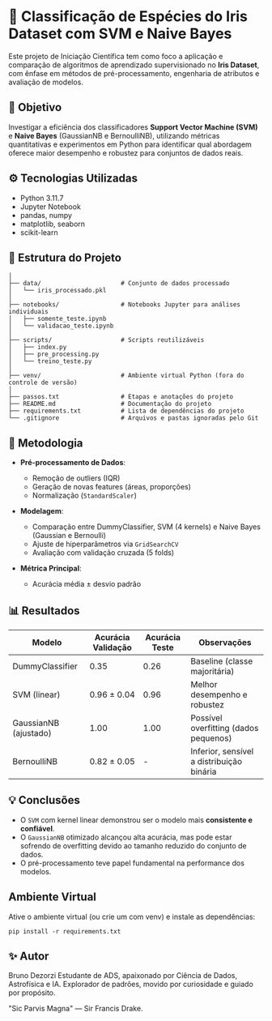 # 🌸 Classificação de Espécies do Iris Dataset com SVM e Naive Bayes

Este projeto de Iniciação Científica tem como foco a aplicação e comparação de algoritmos de aprendizado supervisionado no **Iris Dataset**, com ênfase em métodos de pré-processamento, engenharia de atributos e avaliação de modelos.

## 🧠 Objetivo

Investigar a eficiência dos classificadores **Support Vector Machine (SVM)** e **Naive Bayes** (GaussianNB e BernoulliNB), utilizando métricas quantitativas e experimentos em Python para identificar qual abordagem oferece maior desempenho e robustez para conjuntos de dados reais.

## ⚙️ Tecnologias Utilizadas

- Python 3.11.7  
- Jupyter Notebook  
- pandas, numpy  
- matplotlib, seaborn  
- scikit-learn  

## 📁 Estrutura do Projeto

```INICIACAO_CIENTIFICA_ML_CLASSIFICAO/
│
├── data/                      # Conjunto de dados processado
│   └── iris_processado.pkl
│
├── notebooks/                 # Notebooks Jupyter para análises individuais
│   ├── somente_teste.ipynb
│   └── validacao_teste.ipynb
│
├── scripts/                   # Scripts reutilizáveis
│   ├── index.py
│   ├── pre_processing.py
│   └── treino_teste.py
│
├── venv/                      # Ambiente virtual Python (fora do controle de versão)
│
├── passos.txt                 # Etapas e anotações do projeto
├── README.md                  # Documentação do projeto
├── requirements.txt           # Lista de dependências do projeto
└── .gitignore                 # Arquivos e pastas ignoradas pelo Git
```



## 🧪 Metodologia

- **Pré-processamento de Dados**:
  - Remoção de outliers (IQR)
  - Geração de novas features (áreas, proporções)
  - Normalização (`StandardScaler`)

- **Modelagem**:
  - Comparação entre DummyClassifier, SVM (4 kernels) e Naive Bayes (Gaussian e Bernoulli)
  - Ajuste de hiperparâmetros via `GridSearchCV`
  - Avaliação com validação cruzada (5 folds)

- **Métrica Principal**:
  - Acurácia média ± desvio padrão

## 📊 Resultados

| Modelo                | Acurácia Validação | Acurácia Teste | Observações                             |
|----------------------|--------------------|----------------|-----------------------------------------|
| DummyClassifier      | 0.35               | 0.26           | Baseline (classe majoritária)           |
| SVM (linear)         | 0.96 ± 0.04        | 0.96           | Melhor desempenho e robustez            |
| GaussianNB (ajustado)| 1.00               | 1.00           | Possível overfitting (dados pequenos)   |
| BernoulliNB          | 0.82 ± 0.05        | -              | Inferior, sensível a distribuição binária |

## 💡 Conclusões

- O `SVM` com kernel linear demonstrou ser o modelo mais **consistente e confiável**.
- O `GaussianNB` otimizado alcançou alta acurácia, mas pode estar sofrendo de overfitting devido ao tamanho reduzido do conjunto de dados.
- O pré-processamento teve papel fundamental na performance dos modelos.


## Ambiente Virtual
Ative o ambiente virtual (ou crie um com venv) e instale as dependências:
```
pip install -r requirements.txt
```

## ✨ Autor
Bruno Dezorzi
Estudante de ADS, apaixonado por Ciência de Dados, Astrofísica e IA.
Explorador de padrões, movido por curiosidade e guiado por propósito.

"Sic Parvis Magna" — Sir Francis Drake.